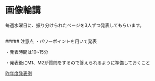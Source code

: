 # 画像輪講

毎週水曜日に、振り分けられたページを3人ずつ発表してもらいます。

<br>
##### 注意点
・パワーポイントを用いて発表

・発表時間は10~15分

・発表後にM1、M2が質問をするので答えられるように準備しておくこと

[昨年度発表例](https://mailkyutechjp-my.sharepoint.com/personal/lu_huimin945_mail_kyutech_jp/_layouts/15/onedrive.aspx?id=%2Fpersonal%2Flu%5Fhuimin945%5Fmail%5Fkyutech%5Fjp%2FDocuments%2FSeminar%2F%E5%8B%89%E5%BC%B7%E4%BC%9A%E8%B3%87%E6%96%99%2F%E7%94%BB%E5%83%8F%E5%87%A6%E7%90%86%E8%BC%AA%E8%AC%9B)
